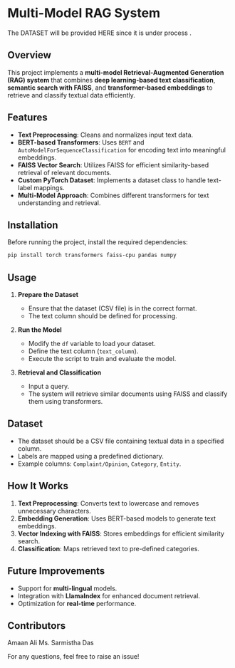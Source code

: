 # Multi-Model RAG System

The DATASET will be provided HERE since it is under process .

## Overview
This project implements a **multi-model Retrieval-Augmented Generation (RAG) system** that combines **deep learning-based text classification**, **semantic search with FAISS**, and **transformer-based embeddings** to retrieve and classify textual data efficiently.

## Features
- **Text Preprocessing**: Cleans and normalizes input text data.
- **BERT-based Transformers**: Uses `BERT` and `AutoModelForSequenceClassification` for encoding text into meaningful embeddings.
- **FAISS Vector Search**: Utilizes FAISS for efficient similarity-based retrieval of relevant documents.
- **Custom PyTorch Dataset**: Implements a dataset class to handle text-label mappings.
- **Multi-Model Approach**: Combines different transformers for text understanding and retrieval.

## Installation
Before running the project, install the required dependencies:
```bash
pip install torch transformers faiss-cpu pandas numpy
```

## Usage
1. **Prepare the Dataset**
   - Ensure that the dataset (CSV file) is in the correct format.
   - The text column should be defined for processing.

2. **Run the Model**
   - Modify the `df` variable to load your dataset.
   - Define the text column (`text_column`).
   - Execute the script to train and evaluate the model.

3. **Retrieval and Classification**
   - Input a query.
   - The system will retrieve similar documents using FAISS and classify them using transformers.

## Dataset
- The dataset should be a CSV file containing textual data in a specified column.
- Labels are mapped using a predefined dictionary.
- Example columns: `Complaint/Opinion`, `Category`, `Entity`.

## How It Works
1. **Text Preprocessing**: Converts text to lowercase and removes unnecessary characters.
2. **Embedding Generation**: Uses BERT-based models to generate text embeddings.
3. **Vector Indexing with FAISS**: Stores embeddings for efficient similarity search.
4. **Classification**: Maps retrieved text to pre-defined categories.

## Future Improvements
- Support for **multi-lingual** models.
- Integration with **LlamaIndex** for enhanced document retrieval.
- Optimization for **real-time** performance.

## Contributors
Amaan Ali
Ms. Sarmistha Das

For any questions, feel free to raise an issue!

